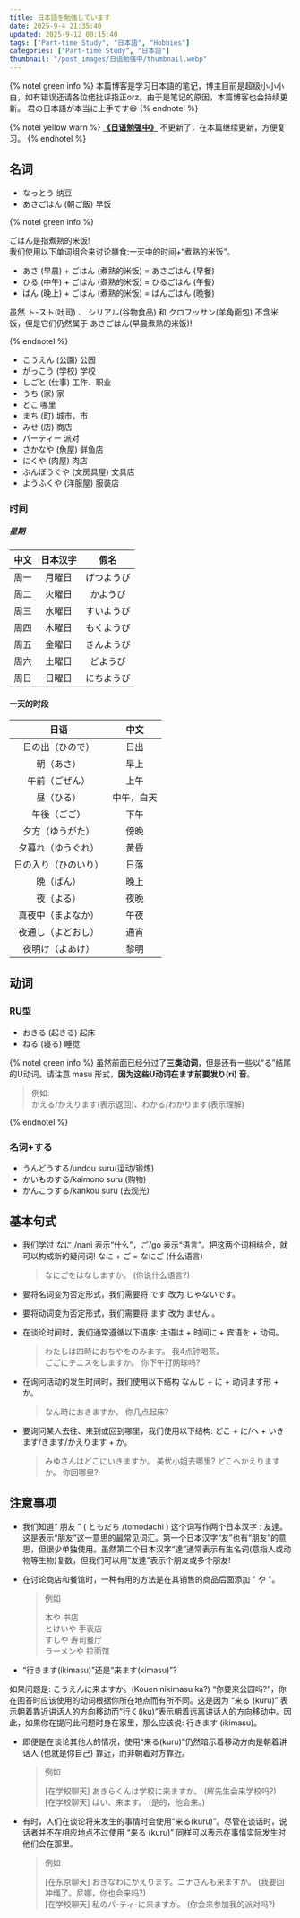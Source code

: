 ```yaml
---
title: 日本語を勉強しています
date: 2025-9-4 21:35:40
updated: 2025-9-12 00:15:40
tags: ["Part-time Study", "日本語", "Hobbies"]
categories: ["Part-time Study", "日本語"]
thumbnail: "/post_images/日语勉强中/thumbnail.webp"
---
```


{% notel green  info %}
本篇博客是学习日本語的笔记，博主目前是超级小小小白，如有错误还请各位佬批评指正orz。由于是笔记的原因，本篇博客也会持续更新。
君の日本語が本当に上手です😃
{% endnotel %}

{% notel yellow  warn %}
[**《日语勉强中》**](/2025/07/02/%E6%97%A5%E8%AF%AD%E5%8B%89%E5%BC%BA%E4%B8%AD/) 不更新了，在本篇继续更新，方便复习。
{% endnotel %}

## 名词

- なっとう  纳豆  
- あさごはん  (朝ご飯)  早饭  

{% notel green  info %}

ごはん是指煮熟的米饭!  
我们使用以下单词组合来讨论膳食:一天中的时间+“煮熟的米饭”。  

- あさ (早晨) + ごはん (煮熟的米饭) = あさごはん (早餐)  
- ひる (中午) + ごはん (煮熟的米饭) = ひるごはん (午餐)  
- ばん (晚上) + ごはん (煮熟的米饭) = ばんごはん (晚餐)  

虽然 ト-スト(吐司) 、 シリアル(谷物食品) 和 クロフッサン(羊角面包) 不含米饭，但是它们仍然属于 あさごはん(早晨煮熟的米饭)! 

{% endnotel %}

- こうえん  (公園)  公园  
- がっこう  (学校)  学校  
- しごと  (仕事)  工作、职业  
- うち  (家)  家  
- どこ  哪里
- まち  (町)  城市，市
- みせ  (店)  商店
- パーティー  派对
- さかなや  (魚屋)  鲜鱼店
- にくや  (肉屋)  肉店
- ぶんぼうぐや  (文房具屋)  文具店
- ようふくや  (洋服屋)  服装店

### 时间

##### 星期

| 中文 | 日本汉字 |    假名    |
| :--: | :------: | :--------: |
| 周一 |  月曜日  | げつようび |
| 周二 |  火曜日  |  かようび  |
| 周三 |  水曜日  | すいようび |
| 周四 |  木曜日  | もくようび |
| 周五 |  金曜日  | きんようび |
| 周六 |  土曜日  |  どようび  |
| 周日 |  日曜日  | にちようび |

#### 一天的时段

|         日语         |    中文    |
| :------------------: | :--------: |
|   日の出（ひので）   |    日出    |
|      朝（あさ）      |    早上    |
|    午前（ごぜん）    |    上午    |
|      昼（ひる）      | 中午，白天 |
|     午後（ごご）     |    下午    |
|   夕方（ゆうがた）   |    傍晚    |
|  夕暮れ（ゆうぐれ）  |    黄昏    |
| 日の入り（ひのいり） |    日落    |
|      晩（ばん）      |    晚上    |
|      夜（よる）      |    夜晚    |
|  真夜中（まよなか）  |    午夜    |
|  夜通し（よどおし）  |    通宵    |
|   夜明け（よあけ）   |    黎明    |

## 动词

### RU型

- おきる  (起きる)  起床
- ねる  (寝る)  睡觉

{% notel green  info %}
虽然前面已经分过了**三类动词**，但是还有一些以“る”结尾的U动词。请注意 masu 形式，**因为这些U动词在ます前要发り(ri) 音**。  

  >例如:  
  >かえる/かえります(表示返回)、わかる/わかります(表示理解)  

{% endnotel %}

### 名词+する

- うんどうする/undou suru(运动/锻炼)  
- かいものする/kaimono suru (购物)  
- かんこうする/kankou suru (去观光)  

## 基本句式

- 我们学过 なに /nani 表示“什么”，ご/go 表示“语言”。把这两个词相结合，就可以构成新的疑问词! なに + ご = なにご (什么语言)

  >なにごをはなしますか。  (你说什么语言?)

- 要将名词变为否定形式，我们需要将 です 改为 じゃないです。

- 要将动词变为否定形式，我们需要将 ます 改为 ません 。

- 在谈论时间时，我们通常遵循以下语序: 主语は + 时间に + 宾语を + 动词。

  >わたしは四時におちやをのみます。  我4点钟喝茶。  
  >ごごにテニスをしますか。  你下午打网球吗?   

- 在询问活动的发生时间时，我们使用以下结构 なんじ + に + 动词ます形 + か。

  >なん時におきますか。  你几点起床?  

- 要询问某人去往、来到或回到哪里，我们使用以下结构:  どこ + に/へ + いきます/きます/かえります + か。

  >みゆさんはどこにいきますか。  美优小姐去哪里?
  >どこへかえりますか。  你回哪里?

## 注意事项

- 我们知道“ 朋友 ” ( ともだち /tomodachi ) 这个词写作两个日本汉字 : 友達。这是表示“朋友”这一意思的最常见词汇。第一个日本汉字“友”也有“朋友”的意思，但很少单独使用。虽然第二个日本汉字“達”通常表示有生名词(意指人或动物等生物)复数，但我们可以用“友達”表示个朋友或多个朋友!

- 在讨论商店和餐馆时，一种有用的方法是在其销售的商品后面添加 " や "。

  >例如  
  >
  >本や  书店  
  >とけいや  手表店  
  >すしや  寿司餐厅  
  >ラーメンや  拉面馆  

- “行きます(ikimasu)”还是“来ます(kimasu)”?  

如果问题是: こうえんに来ますか。(Kouen nikimasu ka?) “你要来公园吗?”，你在回答时应该使用的动词根据你所在地点而有所不同。这是因为 “来る (kuru)” 表示朝着靠近讲话人的方向移动而“行く(iku)”表示朝着远离讲话人的方向移动中。因此，如果你在提问此问题时身在家里，那么应该说: 行きます (ikimasu)。

- 即便是在谈论其他人的情况，使用“来る(kuru)”仍然暗示着移动方向是朝着讲话人 (也就是你自己) 靠近，而非朝着对方靠近。

  >例如
  >
  > [在学校聊天]  あきらくんは学校に来ますか。  (辉先生会来学校吗?)  
  > [在学校聊天]  はい、来ます。  (是的，他会来。)  

- 有时，人们在谈论将来发生的事情时会使用“来る(kuru)”。尽管在谈话时，说话者并不在相应地点不过使用 “来る (kuru)” 同样可以表示在事情实际发生时他们会在那里。

  >例如
  >
  > [在东京聊天]  おきなわにかえります。ニナさんも来ますか。  (我要回冲绳了。尼娜，你也会来吗?)  
  > [在学校聊天]  私のパ-ティ-に来ますか。  (你会来参加我的派对吗?)  
